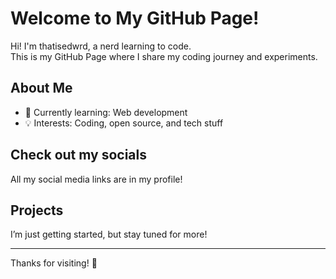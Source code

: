 # Welcome to My GitHub Page!

Hi! I'm thatisedwrd, a nerd learning to code.  
This is my GitHub Page where I share my coding journey and experiments.

## About Me
- 🌱 Currently learning: Web development
- 💡 Interests: Coding, open source, and tech stuff

## Check out my socials
All my social media links are in my profile!

## Projects
I’m just getting started, but stay tuned for more!

---

Thanks for visiting! 🚀
